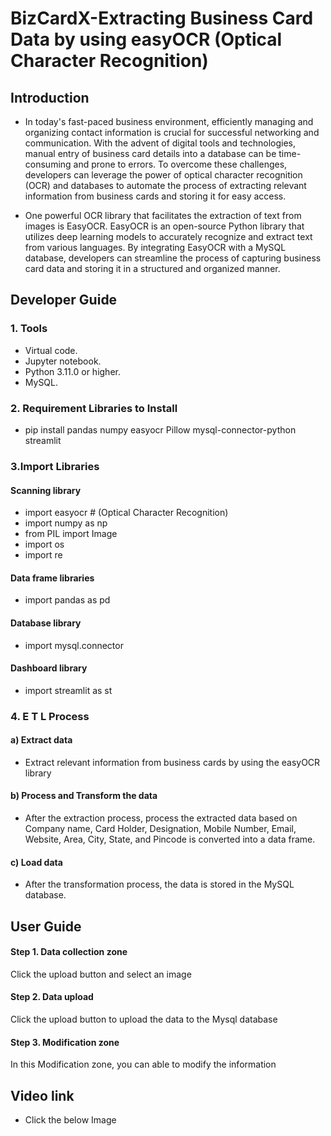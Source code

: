 # BizCardX-Extracting Business Card Data by using easyOCR (Optical Character Recognition)

## Introduction

* In today's fast-paced business environment, efficiently managing and organizing contact information is crucial for successful networking and communication. With the advent of digital tools and technologies, manual entry of business card details into a database can be time-consuming and prone to errors. To overcome these challenges, developers can leverage the power of optical character recognition (OCR) and databases to automate the process of extracting relevant information from business cards and storing it for easy access.

* One powerful OCR library that facilitates the extraction of text from images is EasyOCR. EasyOCR is an open-source Python library that utilizes deep learning models to accurately recognize and extract text from various languages. By integrating EasyOCR with a MySQL database, developers can streamline the process of capturing business card data and storing it in a structured and organized manner.

## Developer Guide

### 1. Tools

* Virtual code.
* Jupyter notebook.
* Python 3.11.0 or higher.
* MySQL.

### 2. Requirement Libraries to Install

* pip install pandas numpy easyocr Pillow mysql-connector-python streamlit

### 3.Import Libraries

#### Scanning library
* import easyocr # (Optical Character Recognition)
* import numpy as np
* from PIL import Image
* import os
* import re

#### Data frame libraries
* import pandas as pd

#### Database library
* import mysql.connector

#### Dashboard library
* import streamlit as st

### 4. E T L Process
#### a) Extract data
* Extract relevant information from business cards by using the easyOCR library

#### b) Process and Transform the data
* After the extraction process, process the extracted data based on Company name, Card Holder, Designation, Mobile Number, Email, Website, Area, City, State, and Pincode is converted into a data frame.

#### c) Load data

* After the transformation process, the data is stored in the MySQL database.

## User Guide

#### Step 1. Data collection zone
Click the upload button and select an image

#### Step 2. Data upload
Click the upload button to upload the data to the Mysql database

#### Step 3. Modification zone
In this Modification zone, you can able to modify the information 

## Video link

* Click the below Image
